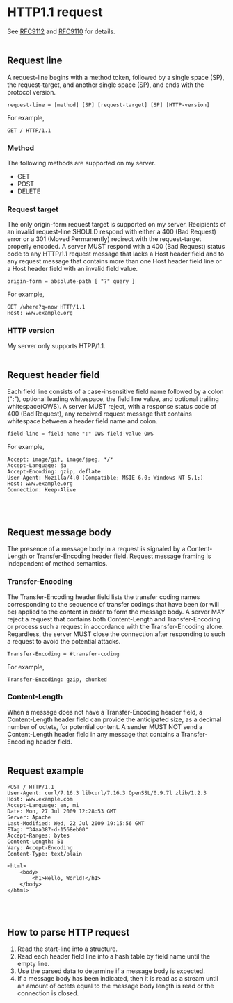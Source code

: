 # HTTP1.1 request
See [RFC9112](https://httpwg.org/specs/rfc9112.html) and [RFC9110](https://httpwg.org/specs/rfc9110.html) for details.
<br></br>


## Request line
A request-line begins with a method token, followed by a single space (SP), the request-target, and another single space (SP), and ends with the protocol version.
```
request-line = [method] [SP] [request-target] [SP] [HTTP-version]
```
For example,
```
GET / HTTP/1.1
```

### **Method**
The following methods are supported on my server.
- GET
- POST
- DELETE

### **Request target**
The only origin-form request target is supported on my server. Recipients of an invalid request-line SHOULD respond with either a 400 (Bad Request) error or a 301 (Moved Permanently) redirect with the request-target properly encoded. A server MUST respond with a 400 (Bad Request) status code to any HTTP/1.1 request message that lacks a Host header field and to any request message that contains more than one Host header field line or a Host header field with an invalid field value.
```
origin-form = absolute-path [ "?" query ]
```
For example,
```
GET /where?q=now HTTP/1.1
Host: www.example.org
```

### **HTTP version**
My server only supports HTPP/1.1.
<br></br>


## Request header field
Each field line consists of a case-insensitive field name followed by a colon (":"), optional leading whitespace, the field line value, and optional trailing whitespace(OWS). A server MUST reject, with a response status code of 400 (Bad Request), any received request message that contains whitespace between a header field name and colon.
```
field-line = field-name ":" OWS field-value OWS
```
For example,
```
Accept: image/gif, image/jpeg, */*
Accept-Language: ja
Accept-Encoding: gzip, deflate
User-Agent: Mozilla/4.0 (Compatible; MSIE 6.0; Windows NT 5.1;)
Host: www.example.org
Connection: Keep-Alive
```
<br></br>


## Request message body
The presence of a message body in a request is signaled by a Content-Length or Transfer-Encoding header field. Request message framing is independent of method semantics.

### **Transfer-Encoding**
The Transfer-Encoding header field lists the transfer coding names corresponding to the sequence of transfer codings that have been (or will be) applied to the content in order to form the message body. A server MAY reject a request that contains both Content-Length and Transfer-Encoding or process such a request in accordance with the Transfer-Encoding alone. Regardless, the server MUST close the connection after responding to such a request to avoid the potential attacks.
```
Transfer-Encoding = #transfer-coding
```
For example,
```
Transfer-Encoding: gzip, chunked
```

### **Content-Length**
When a message does not have a Transfer-Encoding header field, a Content-Length header field can provide the anticipated size, as a decimal number of octets, for potential content.
A sender MUST NOT send a Content-Length header field in any message that contains a Transfer-Encoding header field.
<br></br>


## Request example
```
POST / HTTP/1.1
User-Agent: curl/7.16.3 libcurl/7.16.3 OpenSSL/0.9.7l zlib/1.2.3
Host: www.example.com
Accept-Language: en, mi
Date: Mon, 27 Jul 2009 12:28:53 GMT
Server: Apache
Last-Modified: Wed, 22 Jul 2009 19:15:56 GMT
ETag: "34aa387-d-1568eb00"
Accept-Ranges: bytes
Content-Length: 51
Vary: Accept-Encoding
Content-Type: text/plain

<html>
    <body>
        <h1>Hello, World!</h1>
    </body>
</html>
```
<br></br>


## How to parse HTTP request
1. Read the start-line into a structure.
2. Read each header field line into a hash table by field name until the empty line.
3. Use the parsed data to determine if a message body is expected.
4. If a message body has been indicated, then it is read as a stream until an amount of octets equal to the message body length is read or the connection is closed.

